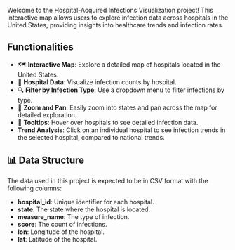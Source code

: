 Welcome to the Hospital-Acquired Infections Visualization project! This interactive map allows users to explore infection data across hospitals in the United States, providing insights into healthcare trends and infection rates.

## Functionalities

- 🗺️ **Interactive Map**: Explore a detailed map of hospitals located in the United States.
- 🏥 **Hospital Data**: Visualize infection counts by hospital.
- 🔍 **Filter by Infection Type**: Use a dropdown menu to filter infections by type.
- 🔎 **Zoom and Pan**: Easily zoom into states and pan across the map for detailed exploration.
- 💬 **Tooltips**: Hover over hospitals to see detailed infection data.
- **Trend Analysis**: Click on an individual hospital to see infection trends in the selected hospital, compared to national trends.

## 📊 Data Structure

The data used in this project is expected to be in CSV format with the following columns:

- **hospital_id**: Unique identifier for each hospital.
- **state**: The state where the hospital is located.
- **measure_name**: The type of infection.
- **score**: The count of infections.
- **lon**: Longitude of the hospital.
- **lat**: Latitude of the hospital.
